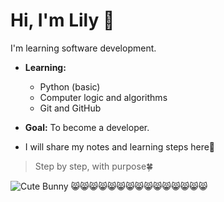 # Hi, I'm Lily 👋
I'm learning software development.

- **Learning:**  
  - Python (basic)  
  - Computer logic and algorithms  
  - Git and GitHub  

- **Goal:** To become a developer. 
- I will share my notes and learning steps here💪

> Step by step, with purpose🍀

<!---
itslilydev/itslilydev is a ✨ special ✨ repository because its `README.md` (this file) appears on your GitHub profile.
You can click the Preview link to take a look at your changes.
--->
![Cute Bunny](https://media.giphy.com/media/3oriO0OEd9QIDdllqo/giphy.gif)
😸😸😸😸😸😸😸😸😸😸😸😸😸😸😸





